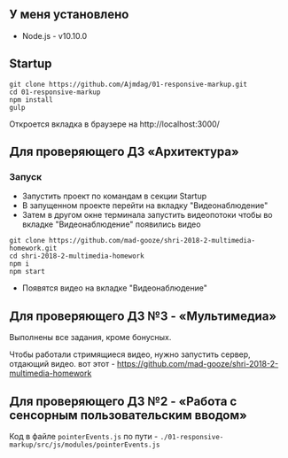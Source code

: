 ## У меня установлено
 - Node.js - v10.10.0

## Startup
```
git clone https://github.com/Ajmdag/01-responsive-markup.git
cd 01-responsive-markup
npm install
gulp
```

Откроется вкладка в браузере на http://localhost:3000/

## Для проверяющего ДЗ «Архитектура»
### Запуск

 - Запустить проект по командам в секции Startup
 - В запущенном проекте перейти на вкладку "Видеонаблюдение"
 - Затем в другом окне терминала запустить видеопотоки чтобы во вкладке "Видеонаблюдение" появились видео
```
git clone https://github.com/mad-gooze/shri-2018-2-multimedia-homework.git
cd shri-2018-2-multimedia-homework
npm i
npm start
```
 - Появятся видео на вкладке "Видеонаблюдение"

## Для проверяющего ДЗ №3 - «Мультимедиа»
Выполнены все задания, кроме бонусных.

Чтобы работали стримящиеся видео, нужно запустить сервер, отдающий видео. вот этот - https://github.com/mad-gooze/shri-2018-2-multimedia-homework

## Для проверяющего ДЗ №2 - «Работа с сенсорным пользовательским вводом»

Код в файле `pointerEvents.js` по пути - `./01-responsive-markup/src/js/modules/pointerEvents.js`
